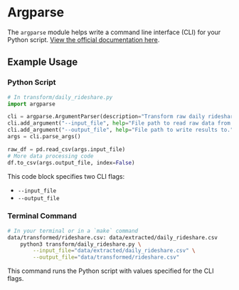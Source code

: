 # Argparse

The `argparse` module helps write a command line interface (CLI) for your Python script. [View the official documentation here](https://docs.python.org/3/library/argparse.html).

## Example Usage

### Python Script

```python
# In transform/daily_rideshare.py
import argparse

cli = argparse.ArgumentParser(description="Transform raw daily rideshare data.")
cli.add_argument("--input_file", help="File path to read raw data from.")
cli.add_argument("--output_file", help="File path to write results to.")
args = cli.parse_args()

raw_df = pd.read_csv(args.input_file)
# More data processing code
df.to_csv(args.output_file, index=False)
```

This code block specifies two CLI flags:

- `--input_file`
- `--output_file`

### Terminal Command

```bash
# In your terminal or in a `make` command
data/transformed/rideshare.csv: data/extracted/daily_rideshare.csv
    python3 transform/daily_rideshare.py \
        --input_file="data/extracted/daily_rideshare.csv" \
        --output_file="data/transformed/rideshare.csv"
```

This command runs the Python script with values specified for the CLI flags.